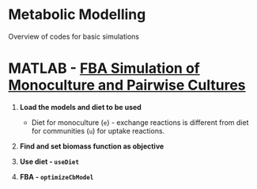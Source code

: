 # Metabolic Modelling
Overview of codes for basic simulations


# MATLAB - [FBA Simulation of Monoculture and Pairwise Cultures](interaction_simulation_pairwise.m)

1. **Load the models and diet to be used**
   - Diet for monoculture (`e`) - exchange reactions is different from diet for communities (`u`) for uptake reactions.
   
2. **Find and set biomass function as objective**

3. **Use diet - `useDiet`**

4. **FBA - `optimizeCbModel`**
    

